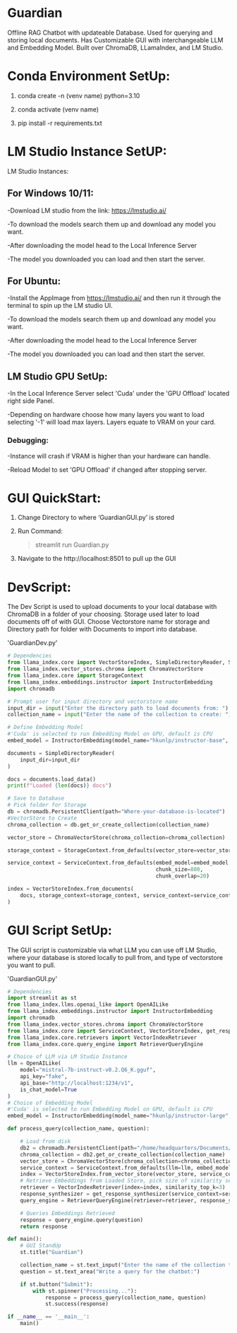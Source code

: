 # Guardian
Offline RAG Chatbot with updateable Database. Used for querying and storing local documents. Has Customizable GUI with interchangeable LLM and Embedding Model. Built over ChromaDB, LLamaIndex, and LM Studio.

# Conda Environment SetUp:
1. conda create -n (venv name) python=3.10

2. conda activate (venv name)
   
3. pip install -r requirements.txt

# LM Studio Instance SetUP:
LM Studio Instances: 

## For Windows 10/11: 
-Download LM studio from the link:  https://lmstudio.ai/	 

-To download the models search them up and download any model you want.

-After downloading the model head to the Local Inference Server

-The model you downloaded you can load and then start the server. 

## For Ubuntu:  
-Install the AppImage from https://lmstudio.ai/ and then run it through the terminal to spin up the LM studio UI. 
  
-To download the models search them up and download any model you want.

-After downloading the model head to the Local Inference Server

-The model you downloaded you can load and then start the server.

## LM Studio GPU SetUp:

-In the Local Inference Server select 'Cuda' under the 'GPU Offload' located right side Panel.

-Depending on hardware choose how many layers you want to load selecting '-1' will load max layers. Layers equate to VRAM on your card. 

### Debugging:
-Instance will crash if VRAM is higher than your hardware can handle.

-Reload Model to set 'GPU Offload' if changed after stopping server.  

# GUI QuickStart:
1. Change Directory to where ‘GuardianGUI.py’ is stored 

2. Run Command: 

    >streamlit run Guardian.py

3. Navigate to the http://localhost:8501 to pull up the GUI

# DevScript:
The Dev Script is used to upload documents to your local database with ChromaDB in a folder of your choosing. Storage used later to load documents off of with GUI. Choose Vectorstore name for storage and Directory path for folder with Documents to import into database.

'GuardianDev.py'
```python
# Dependencies
from llama_index.core import VectorStoreIndex, SimpleDirectoryReader, ServiceContext
from llama_index.vector_stores.chroma import ChromaVectorStore
from llama_index.core import StorageContext
from llama_index.embeddings.instructor import InstructorEmbedding
import chromadb

# Prompt user for input directory and vectorstore name
input_dir = input("Enter the directory path to load documents from: ")
collection_name = input("Enter the name of the collection to create: ")

# Define Embedding Model
#'Cuda' is selected to run Embedding Model on GPU, default is CPU
embed_model = InstructorEmbedding(model_name="hkunlp/instructor-base", device='cuda')

documents = SimpleDirectoryReader(
    input_dir=input_dir
)

docs = documents.load_data()
print(f"Loaded {len(docs)} docs")

# Save to Database
# Pick folder for Storage
db = chromadb.PersistentClient(path="Where-your-database-is-located")
#VectorStore to Create
chroma_collection = db.get_or_create_collection(collection_name)

vector_store = ChromaVectorStore(chroma_collection=chroma_collection)

storage_context = StorageContext.from_defaults(vector_store=vector_store)

service_context = ServiceContext.from_defaults(embed_model=embed_model,llm=None,
                                               chunk_size=800,
                                               chunk_overlap=20)

index = VectorStoreIndex.from_documents(
    docs, storage_context=storage_context, service_context=service_context
)
```
# GUI Script SetUp:
The GUI script is customizable via what LLM you can use off LM Studio, where your database is stored locally to pull from, and type of vectorstore you want to pull.

'GuardianGUI.py'
```python
# Dependencies
import streamlit as st
from llama_index.llms.openai_like import OpenAILike
from llama_index.embeddings.instructor import InstructorEmbedding
import chromadb
from llama_index.vector_stores.chroma import ChromaVectorStore
from llama_index.core import ServiceContext, VectorStoreIndex, get_response_synthesizer
from llama_index.core.retrievers import VectorIndexRetriever
from llama_index.core.query_engine import RetrieverQueryEngine

# Choice of LLM via LM Studio Instance
llm = OpenAILike(
    model="mistral-7b-instruct-v0.2.Q6_K.gguf",
    api_key="fake",
    api_base="http://localhost:1234/v1",
    is_chat_model=True
)
# Choice of Embedding Model
#'Cuda' is selected to run Embedding Model on GPU, default is CPU
embed_model = InstructorEmbedding(model_name="hkunlp/instructor-large", device='cuda')

def process_query(collection_name, question):

    # Load from disk
    db2 = chromadb.PersistentClient(path="/home/headquarters/Documents/Guardian/VectorDatabase/")
    chroma_collection = db2.get_or_create_collection(collection_name)
    vector_store = ChromaVectorStore(chroma_collection=chroma_collection)
    service_context = ServiceContext.from_defaults(llm=llm, embed_model=embed_model)
    index = VectorStoreIndex.from_vector_store(vector_store, service_context=service_context)
    # Retrieve Embeddings from Loaded Store, pick size of similarity search('similarity_top_k=')
    retriever = VectorIndexRetriever(index=index, similarity_top_k=3)
    response_synthesizer = get_response_synthesizer(service_context=service_context)
    query_engine = RetrieverQueryEngine(retriever=retriever, response_synthesizer=response_synthesizer)

    # Queries Embeddings Retrieved
    response = query_engine.query(question)
    return response

def main():
    # GUI StandUp
    st.title("Guardian")

    collection_name = st.text_input("Enter the name of the collection to pull:")
    question = st.text_area("Write a query for the chatbot:")

    if st.button("Submit"):
        with st.spinner("Processing..."):
            response = process_query(collection_name, question)
            st.success(response)

if __name__ == '__main__':
    main()
```
